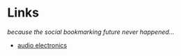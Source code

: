 # Links

_because the social bookmarking future never happened..._

- [audio electronics](audio-electronics.md)
